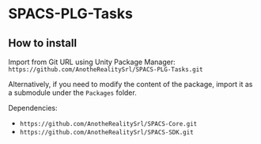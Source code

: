 # SPACS-PLG-Tasks

## How to install

Import from Git URL using Unity Package Manager: `https://github.com/AnotheRealitySrl/SPACS-PLG-Tasks.git`

Alternatively, if you need to modify the content of the package, import it as a submodule under the `Packages` folder.

Dependencies:

- `https://github.com/AnotheRealitySrl/SPACS-Core.git`
- `https://github.com/AnotheRealitySrl/SPACS-SDK.git`
